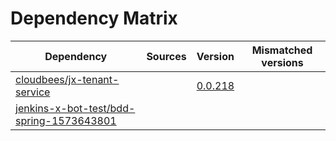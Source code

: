 # Dependency Matrix

Dependency | Sources | Version | Mismatched versions
---------- | ------- | ------- | -------------------
[cloudbees/jx-tenant-service](https://github.com/cloudbees/jx-tenant-service) |  | [0.0.218](https://github.com/cloudbees/jx-tenant-service/releases/tag/v0.0.218) | 
[jenkins-x-bot-test/bdd-spring-1573643801](https://github.com/jenkins-x-bot-test/bdd-spring-1573643801.git) |  | []() | 

